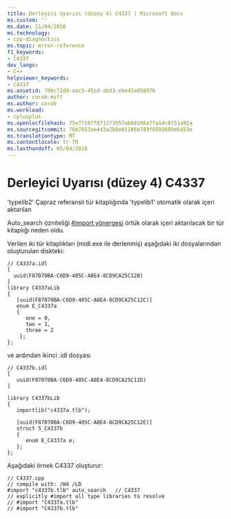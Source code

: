 ```yaml
---
title: Derleyici Uyarısı (düzey 4) C4337 | Microsoft Docs
ms.custom: ''
ms.date: 11/04/2016
ms.technology:
- cpp-diagnostics
ms.topic: error-reference
f1_keywords:
- C4337
dev_langs:
- C++
helpviewer_keywords:
- C4337
ms.assetid: 70bc72d9-aac5-45cd-abd3-ebe42a05897b
author: corob-msft
ms.author: corob
ms.workload:
- cplusplus
ms.openlocfilehash: 75e77187f871373957ab68108a7fa14c0751a92a
ms.sourcegitcommit: 76b7653ae443a2b8eb1186b789f8503609d6453e
ms.translationtype: MT
ms.contentlocale: tr-TR
ms.lasthandoff: 05/04/2018
---
```

# <a name="compiler-warning-level-4-c4337"></a>Derleyici Uyarısı (düzey 4) C4337
'typelib2' Çapraz referanslı tür kitaplığında 'typelib1' otomatik olarak içeri aktarılan  
  
 Auto_search özniteliği [#import yönergesi](../../preprocessor/hash-import-directive-cpp.md) örtük olarak içeri aktarılacak bir tür kitaplığı neden oldu.  
  
 Verilen iki tür kitaplıkları (midl.exe ile derlenmiş) aşağıdaki iki dosyalarından oluşturulan diskteki:  
  
```  
// C4337a.idl  
[  
  uuid(F87070BA-C6D9-405C-A8E4-8CD9CA25C12B)  
]  
library C4337aLib  
{  
   [uuid(F87070BA-C6D9-405C-A8E4-8CD9CA25C12C)]  
   enum E_C4337a  
   {  
      one = 0,  
      two = 1,  
      three = 2  
    };  
};  
```  
  
 ve ardından ikinci .idl dosyası  
  
```  
// C4337b.idl  
[  
   uuid(F87070BA-C6D9-405C-A8E4-8CD9CA25C12D)  
]  
  
library C4337bLib  
{  
   importlib("c4337a.tlb");  
  
   [uuid(F87070BA-C6D9-405C-A8E4-8CD9CA25C12E)]  
   struct S_C4337b  
   {  
      enum E_C4337a e;  
   };  
};  
```  
  
 Aşağıdaki örnek C4337 oluşturur:  
  
```  
// C4337.cpp  
// compile with: /W4 /LD  
#import "c4337b.tlb" auto_search   // C4337  
// explicitly #import all type libraries to resolve  
// #import "C4337a.tlb"  
// #import "C4337b.tlb"  
```